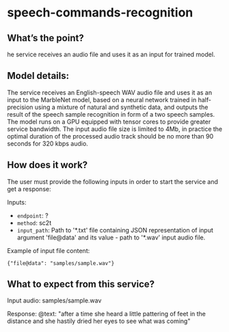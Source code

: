 # speech-commands-recognition

## What’s the point?

he service receives an audio file and uses it as an input for trained model.

## Model details:

The service receives an English-speech WAV audio file and uses it as an input to the MarbleNet model, based on a neural network trained in half-precision using a mixture of natural and synthetic data, and outputs the result of the speech sample recognition in form of a two speech samples. The model runs on a GPU equipped with tensor cores to provide greater service bandwidth. The input audio file size is limited to 4Mb, in practice the optimal duration of the processed audio track should be no more than 90 seconds for 320 kbps audio.

## How does it work?

The user must provide the following inputs in order to start the service and get a response:

Inputs:

 -   `endpoint`: ?
 -   `method`: sc2t
 -   `input_path`: Path to '\*.txt' file containing JSON representation of input argument 'file@data' and its value - path to '\*.wav' input audio file.

Example of input file content:

```
{"file@data": "samples/sample.wav"}
```

## What to expect from this service?

Input audio: samples/sample.wav

Response: @text: "after a time she heard a little pattering of feet in the distance and she hastily dried her eyes to see what was coming"
